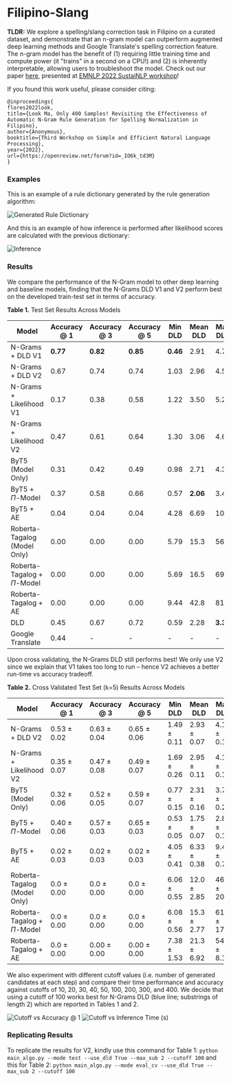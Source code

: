 # Filipino-Slang
<b>TLDR:</b> We explore a spelling/slang correction task in Filipino on a curated dataset, and demonstrate that an n-gram model can outperform augmented deep learning methods and Google Translate's spelling correction feature. The n-gram model has the benefit of (1) requiring little training time and compute power (it "trains" in a second on a CPU!) and (2) is inherently interpretable, allowing users to troubleshoot the model. Check out our paper <a href="https://arxiv.org/abs/2210.02675"> here</a>, presented at <a href="https://sites.google.com/view/sustainlp2022/home">EMNLP 2022 SustaiNLP workshop</a>!

If you found this work useful, please consider citing:
```
@inproceedings{
flores2022look,
title={Look Ma, Only 400 Samples! Revisiting the Effectiveness of Automatic N-Gram Rule Generation for Spelling Normalization in Filipino},
author={Anonymous},
booktitle={Third Workshop on Simple and Efficient Natural Language Processing},
year={2022},
url={https://openreview.net/forum?id=_IO6k_td3M}
}
```


### Examples

This is an example of a rule dictionary generated by the rule generation algorithm:

![Generated Rule Dictionary](https://anonymous.4open.science/r/Filipino-Slang-414C/results/Example_Dictionary.png)

And this is an example of how inference is performed after likelihood scores are calculated with the previous dictionary:

![Inference](https://anonymous.4open.science/r/Filipino-Slang-414C/results/Example.png)

### Results
We compare the performance of the N-Gram model to other deep learning and baseline models, finding that the N-Grams DLD V1 and V2 perform best on the developed train-test set in terms of accuracy.

<b>Table 1.</b> Test Set Results Across Models

| Model | Accuracy @ 1 | Accuracy @ 3 | Accuracy @ 5 | Min DLD | Mean DLD | Max DLD |
| ----- | ------------ | ------------ | ------------ | ------- | ------- | ------- |
| N-Grams + DLD V1 | <b>0.77</b> |  <b>0.82</b>  |  <b>0.85</b>  |  <b>0.46</b>  | 2.91 | 4.73  |
 | N-Grams + DLD V2     | 0.67 | 0.74 | 0.74 | 1.03 | 2.96 | 4.59  |
 | N-Grams + Likelihood V1 | 0.17 | 0.38 | 0.58 | 1.22 | 3.50 | 5.29  |
 | N-Grams + Likelihood V2 | 0.47 | 0.61 | 0.64 | 1.30 | 3.06 | 4.65  |
| ByT5 (Model Only)                 | 0.31 | 0.42 | 0.49 | 0.98 | 2.71 | 4.38  |
 | ByT5 + $\Pi$-Model   | 0.37 | 0.58 | 0.66 | 0.57 |  <b>2.06</b>  | 3.41  |
 | ByT5 + AE   | 0.04 | 0.04 | 0.04 | 4.28 | 6.69 | 10.2  |
 | Roberta-Tagalog (Model Only)   | 0.00 | 0.00 | 0.00 | 5.79 | 15.3 | 56.7  
 | Roberta-Tagalog + $\Pi$-Model   | 0.00 | 0.00 | 0.00 | 5.69 | 16.5 | 69.2  |
 | Roberta-Tagalog + AE   | 0.00 | 0.00 | 0.00 | 9.44 | 42.8 | 81.7  |
| DLD                  | 0.45 | 0.67 | 0.72 | 0.59 | 2.28 |  <b>3.32</b>   |
 | Google Translate     | 0.44 | -    | -   | -    | -    | -   |   

Upon cross validating, the N-Grams DLD still performs best! We only use V2 since we explain that V1 takes too long to run – hence V2 achieves a better run-time vs accuracy tradeoff.

<b>Table 2.</b> Cross Validated Test Set (k=5) Results Across Models

| Model | Accuracy @ 1 | Accuracy @ 3 | Accuracy @ 5 | Min DLD | Mean DLD | Max DLD |
| ----- | ------------ | ------------ | ------------ | ------- | ------- | ------- |
| N-Grams + DLD V2 | 0.53 ± 0.02 | 0.63 ± 0.04 | 0.65 ± 0.06 | 1.49 ± 0.11 | 2.93 ± 0.07 | 4.18 ± 0.11 |
| N-Grams + Likelihood V2 | 0.35 ± 0.07 | 0.47 ± 0.08 | 0.49 ± 0.07 | 1.69 ± 0.26 | 2.95 ± 0.11 | 4.13 ± 0.16 |
| ByT5 (Model Only) | 0.32 ± 0.06 | 0.52 ± 0.05 | 0.59 ± 0.07 | 0.77 ± 0.15 | 2.31 ± 0.16 | 3.76 ± 0.26 |
| ByT5 + $\Pi$-Model  | 0.40 ± 0.06 | 0.57 ± 0.03 | 0.65 ± 0.03 | 0.53 ± 0.05 | 1.75 ± 0.07 | 2.83 ± 0.12 |
| ByT5 + AE | 0.02 ± 0.03 | 0.02 ± 0.03 | 0.02 ± 0.03 | 4.05 ± 0.41 | 6.33 ± 0.38 | 9.45 ± 0.71 |
| Roberta-Tagalog (Model Only) | 0.0 ± 0.00 | 0.0 ± 0.00 | 0.0 ± 0.00 | 6.06 ± 0.55 | 12.0 ± 2.85 | 46.2 ± 20.0 |
| Roberta-Tagalog + $\Pi$-Model | 0.0 ± 0.00 | 0.0 ± 0.00 | 0.0 ± 0.00 | 6.08 ± 0.56 | 15.3 ± 2.77 | 61.7 ± 17.5 |
| Roberta-Tagalog + AE | 0.0 ± 0.00 | 0.00 ± 0.00 | 0.00 ± 0.00 | 7.38 ± 1.53 | 21.3 ± 6.92 | 54.9 ± 8.10 |

We also experiment with different cutoff values (i.e. number of generated candidates at each step) and compare their time performance and accuracy against cutoffs of 10, 20, 30, 40, 50, 100, 200, 300, and 400. We decide that using a cutoff of 100 works best for N-Grams DLD (blue line; substrings of length 2) which are reported in Tables 1 and 2.

![Cutoff vs Accuracy @ 1](https://anonymous.4open.science/r/Filipino-Slang-414C/results/cutoff_vs_acc.png)
![Cutoff vs Inference Time (s)](https://anonymous.4open.science/r/Filipino-Slang-414C/results/cutoff_vs_time.png)


 ### Replicating Results
 
 To replicate the results for V2, kindly use this command for Table 1:
 ```python main_algo.py --mode test --use_dld True --max_sub 2 --cutoff 100```
and this for Table 2: 
 ```python main_algo.py --mode eval_cv --use_dld True --max_sub 2 --cutoff 100```
